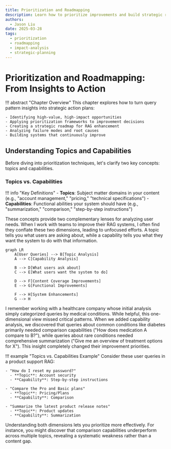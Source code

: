 ```yaml
---
title: Prioritization and Roadmapping
description: Learn how to prioritize improvements and build strategic roadmaps based on user query patterns
authors:
  - Jason Liu
date: 2025-03-28
tags:
  - prioritization
  - roadmapping
  - impact-analysis
  - strategic-planning
---
```


# Prioritization and Roadmapping: From Insights to Action

!!! abstract "Chapter Overview"
    This chapter explores how to turn query pattern insights into strategic action plans:

    - Identifying high-value, high-impact opportunities
    - Applying prioritization frameworks to improvement decisions
    - Creating a strategic roadmap for RAG enhancement
    - Analyzing failure modes and root causes
    - Building systems that continuously improve

## Understanding Topics and Capabilities

Before diving into prioritization techniques, let's clarify two key concepts: topics and capabilities.

### Topics vs. Capabilities

!!! info "Key Definitions" 
    - **Topics**: Subject matter domains in your content (e.g., "account management," "pricing," "technical specifications")
    - **Capabilities**: Functional abilities your system should have (e.g., "summarization," "comparison," "step-by-step instructions")

These concepts provide two complementary lenses for analyzing user needs. When I work with teams to improve their RAG systems, I often find they conflate these two dimensions, leading to unfocused efforts. A topic tells you what users are asking about, while a capability tells you what they want the system to do with that information.

```mermaid
graph LR
    A[User Queries] --> B[Topic Analysis]
    A --> C[Capability Analysis]

    B --> D[What users ask about]
    C --> E[What users want the system to do]

    D --> F[Content Coverage Improvements]
    E --> G[Functional Improvements]

    F --> H[System Enhancements]
    G --> H
```

I remember working with a healthcare company whose initial analysis simply categorized queries by medical conditions. While helpful, this one-dimensional view missed critical patterns. When we added capability analysis, we discovered that queries about common conditions like diabetes primarily needed comparison capabilities ("How does medication A compare to B?"), while queries about rare conditions needed comprehensive summarization ("Give me an overview of treatment options for X"). This insight completely changed their improvement priorities.

!!! example "Topics vs. Capabilities Example"
    Consider these user queries in a product support RAG:

    - "How do I reset my password?"
      - **Topic**: Account security
      - **Capability**: Step-by-step instructions

    - "Compare the Pro and Basic plans"
      - **Topic**: Pricing/Plans
      - **Capability**: Comparison

    - "Summarize the latest product release notes"
      - **Topic**: Product updates
      - **Capability**: Summarization

Understanding both dimensions lets you prioritize more effectively. For instance, you might discover that comparison capabilities underperform across multiple topics, revealing a systematic weakness rather than a content gap.